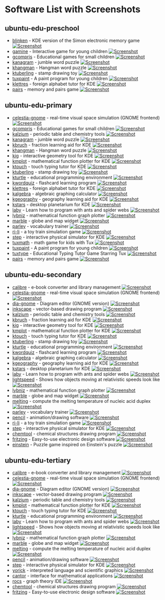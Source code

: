 # Software List with Screenshots

## ubuntu-edu-preschool 
 * [blinken](https://apps.ubuntu.com/cat/applications/blinken) - KDE version of the Simon electronic memory game
 [![Screenshot](http://screenshots.debian.net/screenshot/blinken)](https://apps.ubuntu.com/cat/applications/blinken)
 * [gamine](https://apps.ubuntu.com/cat/applications/gamine) - Interactive game for young children
 [![Screenshot](http://screenshots.debian.net/screenshot/gamine)](https://apps.ubuntu.com/cat/applications/gamine)
 * [gcompris](https://apps.ubuntu.com/cat/applications/gcompris) - Educational games for small children
 [![Screenshot](http://screenshots.debian.net/screenshot/gcompris)](https://apps.ubuntu.com/cat/applications/gcompris)
 * [kanagram](https://apps.ubuntu.com/cat/applications/kanagram) - jumble word puzzle
 [![Screenshot](http://screenshots.debian.net/screenshot/kanagram)](https://apps.ubuntu.com/cat/applications/kanagram)
 * [khangman](https://apps.ubuntu.com/cat/applications/khangman) - Hangman word puzzle
 [![Screenshot](http://screenshots.debian.net/screenshot/khangman)](https://apps.ubuntu.com/cat/applications/khangman)
 * [ktuberling](https://apps.ubuntu.com/cat/applications/ktuberling) - stamp drawing toy
 [![Screenshot](http://screenshots.debian.net/screenshot/ktuberling)](https://apps.ubuntu.com/cat/applications/ktuberling)
 * [tuxpaint](https://apps.ubuntu.com/cat/applications/tuxpaint) - A paint program for young children
 [![Screenshot](http://screenshots.debian.net/screenshot/tuxpaint)](https://apps.ubuntu.com/cat/applications/tuxpaint)
 * [klettres](https://apps.ubuntu.com/cat/applications/klettres) - foreign alphabet tutor for KDE
 [![Screenshot](http://screenshots.debian.net/screenshot/klettres)](https://apps.ubuntu.com/cat/applications/klettres)
 * [pairs](https://apps.ubuntu.com/cat/applications/pairs) - memory and pairs game
 [![Screenshot](http://screenshots.debian.net/screenshot/pairs)](https://apps.ubuntu.com/cat/applications/pairs)

## ubuntu-edu-primary 
 * [celestia-gnome](https://apps.ubuntu.com/cat/applications/celestia-gnome) - real-time visual space simulation (GNOME frontend)
 [![Screenshot](http://screenshots.debian.net/screenshot/celestia-gnome)](https://apps.ubuntu.com/cat/applications/celestia-gnome)
 * [gcompris](https://apps.ubuntu.com/cat/applications/gcompris) - Educational games for small children
 [![Screenshot](http://screenshots.debian.net/screenshot/gcompris)](https://apps.ubuntu.com/cat/applications/gcompris)
 * [kalzium](https://apps.ubuntu.com/cat/applications/kalzium) - periodic table and chemistry tools
 [![Screenshot](http://screenshots.debian.net/screenshot/kalzium)](https://apps.ubuntu.com/cat/applications/kalzium)
 * [kanagram](https://apps.ubuntu.com/cat/applications/kanagram) - jumble word puzzle
 [![Screenshot](http://screenshots.debian.net/screenshot/kanagram)](https://apps.ubuntu.com/cat/applications/kanagram)
 * [kbruch](https://apps.ubuntu.com/cat/applications/kbruch) - fraction learning aid for KDE
 [![Screenshot](http://screenshots.debian.net/screenshot/kbruch)](https://apps.ubuntu.com/cat/applications/kbruch)
 * [khangman](https://apps.ubuntu.com/cat/applications/khangman) - Hangman word puzzle
 [![Screenshot](http://screenshots.debian.net/screenshot/khangman)](https://apps.ubuntu.com/cat/applications/khangman)
 * [kig](https://apps.ubuntu.com/cat/applications/kig) - interactive geometry tool for KDE
 [![Screenshot](http://screenshots.debian.net/screenshot/kig)](https://apps.ubuntu.com/cat/applications/kig)
 * [kmplot](https://apps.ubuntu.com/cat/applications/kmplot) - mathematical function plotter for KDE
 [![Screenshot](http://screenshots.debian.net/screenshot/kmplot)](https://apps.ubuntu.com/cat/applications/kmplot)
 * [ktouch](https://apps.ubuntu.com/cat/applications/ktouch) - touch typing tutor for KDE
 [![Screenshot](http://screenshots.debian.net/screenshot/ktouch)](https://apps.ubuntu.com/cat/applications/ktouch)
 * [ktuberling](https://apps.ubuntu.com/cat/applications/ktuberling) - stamp drawing toy
 [![Screenshot](http://screenshots.debian.net/screenshot/ktuberling)](https://apps.ubuntu.com/cat/applications/ktuberling)
 * [kturtle](https://apps.ubuntu.com/cat/applications/kturtle) - educational programming environment
 [![Screenshot](http://screenshots.debian.net/screenshot/kturtle)](https://apps.ubuntu.com/cat/applications/kturtle)
 * [kwordquiz](https://apps.ubuntu.com/cat/applications/kwordquiz) - flashcard learning program
 [![Screenshot](http://screenshots.debian.net/screenshot/kwordquiz)](https://apps.ubuntu.com/cat/applications/kwordquiz)
 * [klettres](https://apps.ubuntu.com/cat/applications/klettres) - foreign alphabet tutor for KDE
 [![Screenshot](http://screenshots.debian.net/screenshot/klettres)](https://apps.ubuntu.com/cat/applications/klettres)
 * [kalgebra](https://apps.ubuntu.com/cat/applications/kalgebra) - algebraic graphing calculator
 [![Screenshot](http://screenshots.debian.net/screenshot/kalgebra)](https://apps.ubuntu.com/cat/applications/kalgebra)
 * [kgeography](https://apps.ubuntu.com/cat/applications/kgeography) - geography learning aid for KDE
 [![Screenshot](http://screenshots.debian.net/screenshot/kgeography)](https://apps.ubuntu.com/cat/applications/kgeography)
 * [kstars](https://apps.ubuntu.com/cat/applications/kstars) - desktop planetarium for KDE
 [![Screenshot](http://screenshots.debian.net/screenshot/kstars)](https://apps.ubuntu.com/cat/applications/kstars)
 * [laby](https://apps.ubuntu.com/cat/applications/laby) - Learn how to program with ants and spider webs
 [![Screenshot](http://screenshots.debian.net/screenshot/laby)](https://apps.ubuntu.com/cat/applications/laby)
 * [lybniz](https://apps.ubuntu.com/cat/applications/lybniz) - mathematical function graph plotter
 [![Screenshot](http://screenshots.debian.net/screenshot/lybniz)](https://apps.ubuntu.com/cat/applications/lybniz)
 * [marble](https://apps.ubuntu.com/cat/applications/marble) - globe and map widget
 [![Screenshot](http://screenshots.debian.net/screenshot/marble)](https://apps.ubuntu.com/cat/applications/marble)
 * [parley](https://apps.ubuntu.com/cat/applications/parley) - vocabulary trainer
 [![Screenshot](http://screenshots.debian.net/screenshot/parley)](https://apps.ubuntu.com/cat/applications/parley)
 * [ri-li](https://apps.ubuntu.com/cat/applications/ri-li) - a toy train simulation game
 [![Screenshot](http://screenshots.debian.net/screenshot/ri-li)](https://apps.ubuntu.com/cat/applications/ri-li)
 * [step](https://apps.ubuntu.com/cat/applications/step) - interactive physical simulator for KDE
 [![Screenshot](http://screenshots.debian.net/screenshot/step)](https://apps.ubuntu.com/cat/applications/step)
 * [tuxmath](https://apps.ubuntu.com/cat/applications/tuxmath) - math game for kids with Tux
 [![Screenshot](http://screenshots.debian.net/screenshot/tuxmath)](https://apps.ubuntu.com/cat/applications/tuxmath)
 * [tuxpaint](https://apps.ubuntu.com/cat/applications/tuxpaint) - A paint program for young children
 [![Screenshot](http://screenshots.debian.net/screenshot/tuxpaint)](https://apps.ubuntu.com/cat/applications/tuxpaint)
 * [tuxtype](https://apps.ubuntu.com/cat/applications/tuxtype) - Educational Typing Tutor Game Starring Tux
 [![Screenshot](http://screenshots.debian.net/screenshot/tuxtype)](https://apps.ubuntu.com/cat/applications/tuxtype)
 * [pairs](https://apps.ubuntu.com/cat/applications/pairs) - memory and pairs game
 [![Screenshot](http://screenshots.debian.net/screenshot/pairs)](https://apps.ubuntu.com/cat/applications/pairs)

## ubuntu-edu-secondary 
 * [calibre](https://apps.ubuntu.com/cat/applications/calibre) - e-book converter and library management
 [![Screenshot](http://screenshots.debian.net/screenshot/calibre)](https://apps.ubuntu.com/cat/applications/calibre)
 * [celestia-gnome](https://apps.ubuntu.com/cat/applications/celestia-gnome) - real-time visual space simulation (GNOME frontend)
 [![Screenshot](http://screenshots.debian.net/screenshot/celestia-gnome)](https://apps.ubuntu.com/cat/applications/celestia-gnome)
 * [dia-gnome](https://apps.ubuntu.com/cat/applications/dia-gnome) - Diagram editor (GNOME version)
 [![Screenshot](http://screenshots.debian.net/screenshot/dia-gnome)](https://apps.ubuntu.com/cat/applications/dia-gnome)
 * [inkscape](https://apps.ubuntu.com/cat/applications/inkscape) - vector-based drawing program
 [![Screenshot](http://screenshots.debian.net/screenshot/inkscape)](https://apps.ubuntu.com/cat/applications/inkscape)
 * [kalzium](https://apps.ubuntu.com/cat/applications/kalzium) - periodic table and chemistry tools
 [![Screenshot](http://screenshots.debian.net/screenshot/kalzium)](https://apps.ubuntu.com/cat/applications/kalzium)
 * [kbruch](https://apps.ubuntu.com/cat/applications/kbruch) - fraction learning aid for KDE
 [![Screenshot](http://screenshots.debian.net/screenshot/kbruch)](https://apps.ubuntu.com/cat/applications/kbruch)
 * [kig](https://apps.ubuntu.com/cat/applications/kig) - interactive geometry tool for KDE
 [![Screenshot](http://screenshots.debian.net/screenshot/kig)](https://apps.ubuntu.com/cat/applications/kig)
 * [kmplot](https://apps.ubuntu.com/cat/applications/kmplot) - mathematical function plotter for KDE
 [![Screenshot](http://screenshots.debian.net/screenshot/kmplot)](https://apps.ubuntu.com/cat/applications/kmplot)
 * [ktouch](https://apps.ubuntu.com/cat/applications/ktouch) - touch typing tutor for KDE
 [![Screenshot](http://screenshots.debian.net/screenshot/ktouch)](https://apps.ubuntu.com/cat/applications/ktouch)
 * [ktuberling](https://apps.ubuntu.com/cat/applications/ktuberling) - stamp drawing toy
 [![Screenshot](http://screenshots.debian.net/screenshot/ktuberling)](https://apps.ubuntu.com/cat/applications/ktuberling)
 * [kturtle](https://apps.ubuntu.com/cat/applications/kturtle) - educational programming environment
 [![Screenshot](http://screenshots.debian.net/screenshot/kturtle)](https://apps.ubuntu.com/cat/applications/kturtle)
 * [kwordquiz](https://apps.ubuntu.com/cat/applications/kwordquiz) - flashcard learning program
 [![Screenshot](http://screenshots.debian.net/screenshot/kwordquiz)](https://apps.ubuntu.com/cat/applications/kwordquiz)
 * [kalgebra](https://apps.ubuntu.com/cat/applications/kalgebra) - algebraic graphing calculator
 [![Screenshot](http://screenshots.debian.net/screenshot/kalgebra)](https://apps.ubuntu.com/cat/applications/kalgebra)
 * [kgeography](https://apps.ubuntu.com/cat/applications/kgeography) - geography learning aid for KDE
 [![Screenshot](http://screenshots.debian.net/screenshot/kgeography)](https://apps.ubuntu.com/cat/applications/kgeography)
 * [kstars](https://apps.ubuntu.com/cat/applications/kstars) - desktop planetarium for KDE
 [![Screenshot](http://screenshots.debian.net/screenshot/kstars)](https://apps.ubuntu.com/cat/applications/kstars)
 * [laby](https://apps.ubuntu.com/cat/applications/laby) - Learn how to program with ants and spider webs
 [![Screenshot](http://screenshots.debian.net/screenshot/laby)](https://apps.ubuntu.com/cat/applications/laby)
 * [lightspeed](https://apps.ubuntu.com/cat/applications/lightspeed) - Shows how objects moving at relativistic speeds look like
 [![Screenshot](http://screenshots.debian.net/screenshot/lightspeed)](https://apps.ubuntu.com/cat/applications/lightspeed)
 * [lybniz](https://apps.ubuntu.com/cat/applications/lybniz) - mathematical function graph plotter
 [![Screenshot](http://screenshots.debian.net/screenshot/lybniz)](https://apps.ubuntu.com/cat/applications/lybniz)
 * [marble](https://apps.ubuntu.com/cat/applications/marble) - globe and map widget
 [![Screenshot](http://screenshots.debian.net/screenshot/marble)](https://apps.ubuntu.com/cat/applications/marble)
 * [melting](https://apps.ubuntu.com/cat/applications/melting) - compute the melting temperature of nucleic acid duplex
 [![Screenshot](http://screenshots.debian.net/screenshot/melting)](https://apps.ubuntu.com/cat/applications/melting)
 * [parley](https://apps.ubuntu.com/cat/applications/parley) - vocabulary trainer
 [![Screenshot](http://screenshots.debian.net/screenshot/parley)](https://apps.ubuntu.com/cat/applications/parley)
 * [pencil](https://apps.ubuntu.com/cat/applications/pencil) - animation/drawing software
 [![Screenshot](http://screenshots.debian.net/screenshot/pencil)](https://apps.ubuntu.com/cat/applications/pencil)
 * [ri-li](https://apps.ubuntu.com/cat/applications/ri-li) - a toy train simulation game
 [![Screenshot](http://screenshots.debian.net/screenshot/ri-li)](https://apps.ubuntu.com/cat/applications/ri-li)
 * [step](https://apps.ubuntu.com/cat/applications/step) - interactive physical simulator for KDE
 [![Screenshot](http://screenshots.debian.net/screenshot/step)](https://apps.ubuntu.com/cat/applications/step)
 * [chemtool](https://apps.ubuntu.com/cat/applications/chemtool) - chemical structures drawing program
 [![Screenshot](http://screenshots.debian.net/screenshot/chemtool)](https://apps.ubuntu.com/cat/applications/chemtool)
 * [fritzing](https://apps.ubuntu.com/cat/applications/fritzing) - Easy-to-use electronic design software
 [![Screenshot](http://screenshots.debian.net/screenshot/fritzing)](https://apps.ubuntu.com/cat/applications/fritzing)
 * [einstein](https://apps.ubuntu.com/cat/applications/einstein) - Puzzle game inspired on Einstein's puzzle
 [![Screenshot](http://screenshots.debian.net/screenshot/einstein)](https://apps.ubuntu.com/cat/applications/einstein)

## ubuntu-edu-tertiary 
 * [calibre](https://apps.ubuntu.com/cat/applications/calibre) - e-book converter and library management
 [![Screenshot](http://screenshots.debian.net/screenshot/calibre)](https://apps.ubuntu.com/cat/applications/calibre)
 * [celestia-gnome](https://apps.ubuntu.com/cat/applications/celestia-gnome) - real-time visual space simulation (GNOME frontend)
 [![Screenshot](http://screenshots.debian.net/screenshot/celestia-gnome)](https://apps.ubuntu.com/cat/applications/celestia-gnome)
 * [dia-gnome](https://apps.ubuntu.com/cat/applications/dia-gnome) - Diagram editor (GNOME version)
 [![Screenshot](http://screenshots.debian.net/screenshot/dia-gnome)](https://apps.ubuntu.com/cat/applications/dia-gnome)
 * [inkscape](https://apps.ubuntu.com/cat/applications/inkscape) - vector-based drawing program
 [![Screenshot](http://screenshots.debian.net/screenshot/inkscape)](https://apps.ubuntu.com/cat/applications/inkscape)
 * [kalzium](https://apps.ubuntu.com/cat/applications/kalzium) - periodic table and chemistry tools
 [![Screenshot](http://screenshots.debian.net/screenshot/kalzium)](https://apps.ubuntu.com/cat/applications/kalzium)
 * [kmplot](https://apps.ubuntu.com/cat/applications/kmplot) - mathematical function plotter for KDE
 [![Screenshot](http://screenshots.debian.net/screenshot/kmplot)](https://apps.ubuntu.com/cat/applications/kmplot)
 * [ktouch](https://apps.ubuntu.com/cat/applications/ktouch) - touch typing tutor for KDE
 [![Screenshot](http://screenshots.debian.net/screenshot/ktouch)](https://apps.ubuntu.com/cat/applications/ktouch)
 * [kturtle](https://apps.ubuntu.com/cat/applications/kturtle) - educational programming environment
 [![Screenshot](http://screenshots.debian.net/screenshot/kturtle)](https://apps.ubuntu.com/cat/applications/kturtle)
 * [laby](https://apps.ubuntu.com/cat/applications/laby) - Learn how to program with ants and spider webs
 [![Screenshot](http://screenshots.debian.net/screenshot/laby)](https://apps.ubuntu.com/cat/applications/laby)
 * [lightspeed](https://apps.ubuntu.com/cat/applications/lightspeed) - Shows how objects moving at relativistic speeds look like
 [![Screenshot](http://screenshots.debian.net/screenshot/lightspeed)](https://apps.ubuntu.com/cat/applications/lightspeed)
 * [lybniz](https://apps.ubuntu.com/cat/applications/lybniz) - mathematical function graph plotter
 [![Screenshot](http://screenshots.debian.net/screenshot/lybniz)](https://apps.ubuntu.com/cat/applications/lybniz)
 * [marble](https://apps.ubuntu.com/cat/applications/marble) - globe and map widget
 [![Screenshot](http://screenshots.debian.net/screenshot/marble)](https://apps.ubuntu.com/cat/applications/marble)
 * [melting](https://apps.ubuntu.com/cat/applications/melting) - compute the melting temperature of nucleic acid duplex
 [![Screenshot](http://screenshots.debian.net/screenshot/melting)](https://apps.ubuntu.com/cat/applications/melting)
 * [pencil](https://apps.ubuntu.com/cat/applications/pencil) - animation/drawing software
 [![Screenshot](http://screenshots.debian.net/screenshot/pencil)](https://apps.ubuntu.com/cat/applications/pencil)
 * [step](https://apps.ubuntu.com/cat/applications/step) - interactive physical simulator for KDE
 [![Screenshot](http://screenshots.debian.net/screenshot/step)](https://apps.ubuntu.com/cat/applications/step)
 * [yorick](https://apps.ubuntu.com/cat/applications/yorick) - interpreted language and scientific graphics
 [![Screenshot](http://screenshots.debian.net/screenshot/yorick)](https://apps.ubuntu.com/cat/applications/yorick)
 * [cantor](https://apps.ubuntu.com/cat/applications/cantor) - interface for mathematical applications
 [![Screenshot](http://screenshots.debian.net/screenshot/cantor)](https://apps.ubuntu.com/cat/applications/cantor)
 * [rocs](https://apps.ubuntu.com/cat/applications/rocs) - graph theory IDE
 [![Screenshot](http://screenshots.debian.net/screenshot/rocs)](https://apps.ubuntu.com/cat/applications/rocs)
 * [chemtool](https://apps.ubuntu.com/cat/applications/chemtool) - chemical structures drawing program
 [![Screenshot](http://screenshots.debian.net/screenshot/chemtool)](https://apps.ubuntu.com/cat/applications/chemtool)
 * [fritzing](https://apps.ubuntu.com/cat/applications/fritzing) - Easy-to-use electronic design software
 [![Screenshot](http://screenshots.debian.net/screenshot/fritzing)](https://apps.ubuntu.com/cat/applications/fritzing)